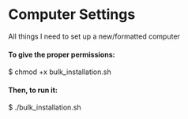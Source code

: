 # Computer Settings
All things I need to set up a new/formatted computer

#### To give the proper permissions:
$ chmod +x bulk_installation.sh

#### Then, to run it:
$ ./bulk_installation.sh
